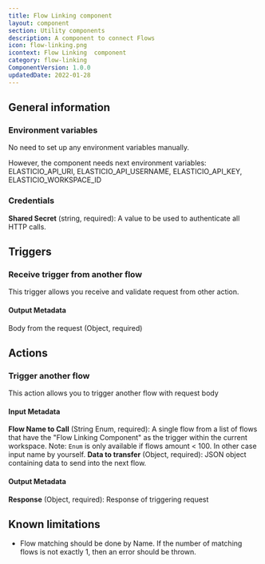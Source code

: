 ```yaml
---
title: Flow Linking component
layout: component
section: Utility components
description: A component to connect Flows
icon: flow-linking.png
icontext: Flow Linking  component
category: flow-linking
ComponentVersion: 1.0.0
updatedDate: 2022-01-28
---
```


## General information

### Environment variables

No need to set up any environment variables manually.

However, the component needs next environment variables: ELASTICIO_API_URI, ELASTICIO_API_USERNAME, ELASTICIO_API_KEY, ELASTICIO_WORKSPACE_ID

### Credentials

**Shared Secret** (string, required): A value to be used to authenticate all HTTP calls.

## Triggers

### Receive trigger from another flow

This trigger allows you receive and validate request from other action.

#### Output Metadata

Body from the request (Object, required)

## Actions

### Trigger another flow

This action allows you to trigger another flow with request body

#### Input Metadata

**Flow Name to Call** (String Enum, required): A single flow from a list of flows that have the "Flow Linking Component" as the trigger within the current workspace. Note: `Enum` is only available if flows amount < 100. In other case input name by yourself.
**Data to transfer** (Object, required): JSON object containing data to send into the next flow.

#### Output Metadata

**Response** (Object, required): Response of triggering request

## Known limitations

* Flow matching should be done by Name. If the number of matching flows is not exactly 1, then an error should be thrown.
